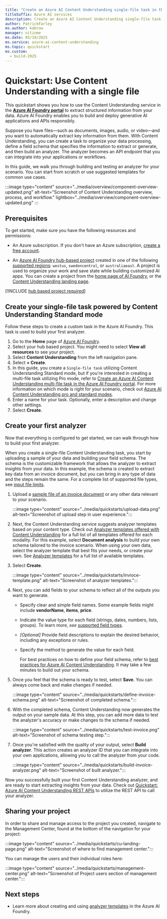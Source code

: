 ```yaml
---
title: "Create an Azure AI Content Understanding single-file task in the Azure AI Foundry portal"
titleSuffix: Azure AI services
description: Create an Azure AI Content Understanding single-file task in the Azure AI Foundry portal
author: PatrickFarley 
ms.author: kabrow
manager: nitinme
ms.date: 05/19/2025
ms.service: azure-ai-content-understanding
ms.topic: quickstart
ms.custom:
  - build-2025
---
```


# Quickstart: Use Content Understanding with a single file

This quickstart shows you how to use the Content Understanding service in the [**Azure AI Foundry portal**](https://ai.azure.com/explore/aiservices/vision/contentunderstanding) to extract structured information from your data. Azure AI Foundry enables you to build and deploy generative AI applications and APIs responsibly.
 
Suppose you have files—such as documents, images, audio, or video—and you want to automatically extract key information from them. With Content Understanding, you can create a task to organize your data processing, define a field schema that specifies the information to extract or generate, and then build an analyzer. The analyzer becomes an API endpoint that you can integrate into your applications or workflows.
 
In this guide, we walk you through building and testing an analyzer for your scenario. You can start from scratch or use suggested templates for common use cases.

:::image type="content" source="../media/overview/component-overview-updated.png" alt-text="Screenshot of Content Understanding overview, process, and workflow." lightbox="../media/overview/component-overview-updated.png" :::

## Prerequisites

To get started, make sure you have the following resources and permissions:

* An Azure subscription. If you don't have an Azure subscription, [create a free account](https://azure.microsoft.com/free/).

* An [Azure AI Foundry hub-based project](../../../ai-foundry/how-to/create-projects.md) created in one of the following [supported regions](../service-limits.md): `westus`, `swedencentral`, or `australiaeast`. A project is used to organize your work and save state while building customized AI apps. You can create a project from the [home page of AI Foundry](https://aka.ms/foundry-home-page), or the [Content Understanding landing page](https://aka.ms/cu-landing).

[!INCLUDE [hub based project required](../../../ai-foundry/includes/uses-hub-only.md)]

## Create your single-file task powered by Content Understanding Standard mode

Follow these steps to create a custom task in the Azure AI Foundry. This task is used to build your first analyzer.

1. Go to the **Home** page of [Azure AI Foundry](https://ai.azure.com/?cid=learnDocs).
1. Select your hub based project. You might need to select **View all resources** to see your project.
1. Select **Content Understanding** from the left navigation pane.
1. Select **+ Create**.
2. In this guide, you create a `Single-file task` utilizing Content Understanding Standard mode, but if you're interested in creating a multi-file task utilizing Pro mode, refer to [Create an Azure AI Content Understanding multi-file task in the Azure AI Foundry portal](./use-ai-foundry-pro-mode.md). For more information on which mode is right for your scenario, check out [Azure AI Content Understanding pro and standard modes](../concepts/standard-pro-modes.md).
1. Enter a name for your task. Optionally, enter a description and change other settings.
1. Select **Create**.

## Create your first analyzer

Now that everything is configured to get started, we can walk through how to build your first analyzer. 

When you create a single-file Content Understanding task, you start by uploading a sample of your data and building your field schema. The schema is the customizable framework that allows the analyzer to extract insights from your data. In this example, the schema is created to extract key data from an invoice document, but you can bring in any type of data and the steps remain the same. For a complete list of supported file types, see [input file limits](../service-limits.md#input-file-limits).

1. Upload a [sample file of an invoice document](https://github.com/Azure-Samples/azure-ai-content-understanding-python/raw/refs/heads/main/data/invoice.pdf) or any other data relevant to your scenario.

   :::image type="content" source="../media/quickstarts/upload-data.png" alt-text="Screenshot of upload step in user experience.":::

1. Next, the Content Understanding service suggests analyzer templates based on your content type. Check out [Analyzer templates offered with Content Understanding](../concepts/analyzer-templates.md) for a full list of all templates offered for each modality. For this example, select **Document analysis** to build your own schema tailored to the invoice scenario. When using your own data, select the analyzer template that best fits your needs, or create your own. See [Analyzer templates](../concepts/analyzer-templates.md) for a full list of available templates.

1. Select **Create**.

   :::image type="content" source="../media/quickstarts/invioce-template.png" alt-text="Screenshot of analyzer templates.":::

1. Next, you can add fields to your schema to reflect all of the outputs you want to generate. 

    * Specify clear and simple field names. Some example fields might include **vendorName**, **items**, **price**.

    * Indicate the value type for each field (strings, dates, numbers, lists, groups). To learn more, *see* [supported field types](../service-limits.md#field-schema-limits).

    * *[Optional]* Provide field descriptions to explain the desired behavior, including any exceptions or rules.

    * Specify the method to generate the value for each field.
  
      For best practices on how to define your field schema, refer to [best practices for Azure AI Content Understanding](../concepts//best-practices.md). It may take a few minutes to build out your schema.

1. Once you feel that the schema is ready to test, select **Save**. You can always come back and make changes if needed.

   :::image type="content" source="../media/quickstarts/define-invoice-schema.png" alt-text="Screenshot of completed schema.":::

1. With the completed schema, Content Understanding now generates the output on your sample data. At this step, you can add more data to test the analyzer's accuracy or make changes to the schema if needed.

   :::image type="content" source="../media/quickstarts/test-invoice.png" alt-text="Screenshot of schema testing step.":::

1. Once you're satisfied with the quality of your output, select **Build analyzer**. This action creates an analyzer ID that you can integrate into your own applications, allowing you to call the analyzer from your code.

   :::image type="content" source="../media/quickstarts/build-invoice-analyzer.png" alt-text="Screenshot of built analyzer.":::

Now you successfully built your first Content Understanding analyzer, and are ready to start extracting insights from your data. Check out [Quickstart: Azure AI Content Understanding REST APIs](./use-rest-api.md) to utilize the REST API to call your analyzer.

## Sharing your project

In order to share and manage access to the project you created, navigate to the Management Center, found at the bottom of the navigation for your project:

  :::image type="content" source="../media/quickstarts/cu-landing-page.png" alt-text="Screenshot of where to find management center.":::

You can manage the users and their individual roles here:

   :::image type="content" source="../media/quickstarts/management-center.png" alt-text="Screenshot of Project users section of management center.":::

## Next steps

 * Learn more about creating and using [analyzer templates](../concepts/analyzer-templates.md) in the Azure AI Foundry.
